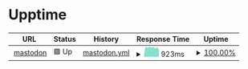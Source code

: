 # Upptime

<!--start: status pages-->
<!-- This summary is generated by Upptime (https://github.com/upptime/upptime) -->
<!-- Do not edit this manually, your changes will be overwritten -->
<!-- prettier-ignore -->
| URL | Status | History | Response Time | Uptime |
| --- | ------ | ------- | ------------- | ------ |
| <img alt="" src="https://icons.duckduckgo.com/ip3/mastodon.dlun.ch.ico" height="13"> [mastodon](https://mastodon.dlun.ch) | 🟩 Up | [mastodon.yml](https://github.com/dlunch/upptime/commits/HEAD/history/mastodon.yml) | <details><summary><img alt="Response time graph" src="./graphs/mastodon/response-time-week.png" height="20"> 923ms</summary><br><a href="https://upptime.dlunch.net/history/mastodon"><img alt="Response time 980" src="https://img.shields.io/endpoint?url=https%3A%2F%2Fraw.githubusercontent.com%2Fdlunch%2Fupptime%2FHEAD%2Fapi%2Fmastodon%2Fresponse-time.json"></a><br><a href="https://upptime.dlunch.net/history/mastodon"><img alt="24-hour response time 885" src="https://img.shields.io/endpoint?url=https%3A%2F%2Fraw.githubusercontent.com%2Fdlunch%2Fupptime%2FHEAD%2Fapi%2Fmastodon%2Fresponse-time-day.json"></a><br><a href="https://upptime.dlunch.net/history/mastodon"><img alt="7-day response time 923" src="https://img.shields.io/endpoint?url=https%3A%2F%2Fraw.githubusercontent.com%2Fdlunch%2Fupptime%2FHEAD%2Fapi%2Fmastodon%2Fresponse-time-week.json"></a><br><a href="https://upptime.dlunch.net/history/mastodon"><img alt="30-day response time 943" src="https://img.shields.io/endpoint?url=https%3A%2F%2Fraw.githubusercontent.com%2Fdlunch%2Fupptime%2FHEAD%2Fapi%2Fmastodon%2Fresponse-time-month.json"></a><br><a href="https://upptime.dlunch.net/history/mastodon"><img alt="1-year response time 984" src="https://img.shields.io/endpoint?url=https%3A%2F%2Fraw.githubusercontent.com%2Fdlunch%2Fupptime%2FHEAD%2Fapi%2Fmastodon%2Fresponse-time-year.json"></a></details> | <details><summary><a href="https://upptime.dlunch.net/history/mastodon">100.00%</a></summary><a href="https://upptime.dlunch.net/history/mastodon"><img alt="All-time uptime 99.86%" src="https://img.shields.io/endpoint?url=https%3A%2F%2Fraw.githubusercontent.com%2Fdlunch%2Fupptime%2FHEAD%2Fapi%2Fmastodon%2Fuptime.json"></a><br><a href="https://upptime.dlunch.net/history/mastodon"><img alt="24-hour uptime 100.00%" src="https://img.shields.io/endpoint?url=https%3A%2F%2Fraw.githubusercontent.com%2Fdlunch%2Fupptime%2FHEAD%2Fapi%2Fmastodon%2Fuptime-day.json"></a><br><a href="https://upptime.dlunch.net/history/mastodon"><img alt="7-day uptime 100.00%" src="https://img.shields.io/endpoint?url=https%3A%2F%2Fraw.githubusercontent.com%2Fdlunch%2Fupptime%2FHEAD%2Fapi%2Fmastodon%2Fuptime-week.json"></a><br><a href="https://upptime.dlunch.net/history/mastodon"><img alt="30-day uptime 99.98%" src="https://img.shields.io/endpoint?url=https%3A%2F%2Fraw.githubusercontent.com%2Fdlunch%2Fupptime%2FHEAD%2Fapi%2Fmastodon%2Fuptime-month.json"></a><br><a href="https://upptime.dlunch.net/history/mastodon"><img alt="1-year uptime 99.88%" src="https://img.shields.io/endpoint?url=https%3A%2F%2Fraw.githubusercontent.com%2Fdlunch%2Fupptime%2FHEAD%2Fapi%2Fmastodon%2Fuptime-year.json"></a></details>

<!--end: status pages-->
